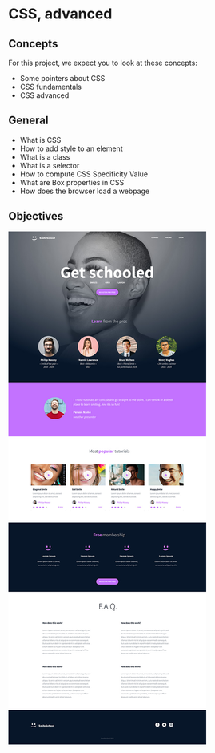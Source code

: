 # CSS, advanced

## Concepts

For this project, we expect you to look at these concepts:

-   Some pointers about CSS
-   CSS fundamentals
-   CSS advanced

## General

-   What is CSS
-   How to add style to an element
-   What is a class
-   What is a selector
-   How to compute CSS Specificity Value
-   What are Box properties in CSS
-   How does the browser load a webpage

## Objectives

![image info](../html_advanced/assets/img-1.jpg)
